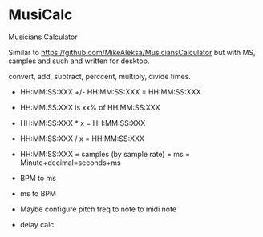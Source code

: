 # MusiCalc

Musicians Calculator 

Similar to https://github.com/MikeAleksa/MusiciansCalculator but with MS, samples and such and written for desktop.

convert, add, subtract, perccent, multiply, divide times.


* HH:MM:SS:XXX +/- HH:MM:SS:XXX = HH:MM:SS:XXX
* HH:MM:SS:XXX is xx% of HH:MM:SS:XXX
* HH:MM:SS:XXX * x = HH:MM:SS:XXX
* HH:MM:SS:XXX / x = HH:MM:SS:XXX

* HH:MM:SS:XXX = samples (by sample rate) = ms = Minute+decimal=seconds+ms

* BPM to ms
* ms to BPM

* Maybe configure pitch freq to note to midi note
* delay calc
